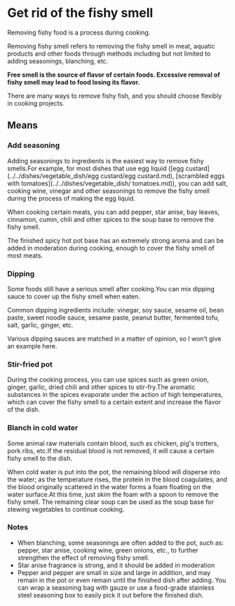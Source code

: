 # Get rid of the fishy smell

Removing fishy food is a process during cooking.

Removing fishy smell refers to removing the fishy smell in meat, aquatic products and other foods through methods including but not limited to adding seasonings, blanching, etc.

**Free smell is the source of flavor of certain foods. Excessive removal of fishy smell may lead to food losing its flavor.**

There are many ways to remove fishy fish, and you should choose flexibly in cooking projects.

## Means

### Add seasoning

Adding seasonings to ingredients is the easiest way to remove fishy smells.For example, for most dishes that use egg liquid ([egg custard](../../dishes/vegetable_dish/egg custard/egg custard.md), [scrambled eggs with tomatoes](../../dishes/vegetable_dish/ tomatoes.md)), you can add salt, cooking wine, vinegar and other seasonings to remove the fishy smell during the process of making the egg liquid.

When cooking certain meats, you can add pepper, star anise, bay leaves, cinnamon, cumin, chili and other spices to the soup base to remove the fishy smell.

The finished spicy hot pot base has an extremely strong aroma and can be added in moderation during cooking, enough to cover the fishy smell of most meats.

### Dipping

Some foods still have a serious smell after cooking.You can mix dipping sauce to cover up the fishy smell when eaten.

Common dipping ingredients include: vinegar, soy sauce, sesame oil, bean paste, sweet noodle sauce, sesame paste, peanut butter, fermented tofu, salt, garlic, ginger, etc.

Various dipping sauces are matched in a matter of opinion, so I won’t give an example here.

### Stir-fried pot

During the cooking process, you can use spices such as green onion, ginger, garlic, dried chili and other spices to stir-fry.The aromatic substances in the spices evaporate under the action of high temperatures, which can cover the fishy smell to a certain extent and increase the flavor of the dish.

### Blanch in cold water

Some animal raw materials contain blood, such as chicken, pig's trotters, pork ribs, etc.If the residual blood is not removed, it will cause a certain fishy smell to the dish.

When cold water is put into the pot, the remaining blood will disperse into the water; as the temperature rises, the protein in the blood coagulates, and the blood originally scattered in the water forms a foam floating on the water surface.At this time, just skim the foam with a spoon to remove the fishy smell. The remaining clear soup can be used as the soup base for stewing vegetables to continue cooking.

### Notes

- When blanching, some seasonings are often added to the pot, such as: pepper, star anise, cooking wine, green onions, etc., to further strengthen the effect of removing fishy smell.
- Star anise fragrance is strong, and it should be added in moderation
- Pepper and pepper are small in size and large in addition, and may remain in the pot or even remain until the finished dish after adding. You can wrap a seasoning bag with gauze or use a food-grade stainless steel seasoning box to easily pick it out before the finished dish.